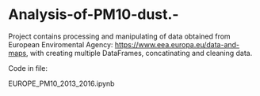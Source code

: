 # Analysis-of-PM10-dust.-

Project contains processing and manipulating of data obtained from European Enviromental Agency: https://www.eea.europa.eu/data-and-maps, with creating multiple DataFrames, concatinating and cleaning data.

Code in file:

EUROPE_PM10_2013_2016.ipynb
